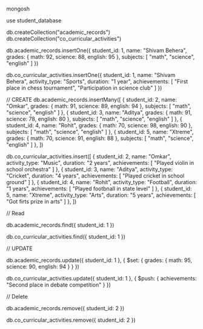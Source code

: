 mongosh


use student_database

db.createCollection("academic_records")
db.createCollection("co_curricular_activities")


db.academic_records.insertOne({
    student_id: 1,
    name: "Shivam Behera",
    grades: {
      math: 92,
      science: 88,
      english: 95
    },
    subjects: [
        "math",
        "science",
        "english"
    ]
})
  

db.co_curricular_activities.insertOne({
    student_id: 1,
    name: "Shivam Behera",
    activity_type: "Sports",
    duration: "1 year",
    achievements: [
        "First place in chess tournament",
        "Participation in science club"
    ]
})


// CREATE
db.academic_records.insertMany([
    {
    student_id: 2,
    name: "Omkar",
    grades: {
      math: 91,
      science: 89,
      english: 94
        },
    subjects: [
            "math",
            "science",
            "english"
        ]
    },
    {
    student_id: 3,
    name: "Aditya",
    grades: {
      math: 91,
      science: 78,
      english: 80
        },
    subjects: [
            "math",
            "science",
            "english"
        ]
    },
    {
        student_id: 4,
        name: "Rohit",
        grades: {
          math: 70,
          science: 98,
          english: 90
        },
        subjects: [
            "math",
            "science",
            "english"
        ]
    },
    {
            student_id: 5,
            name: "Xtreme",
            grades: {
              math: 70,
              science: 91,
              english: 88
        },
            subjects: [
            "math",
            "science",
            "english"
        ]
    },
])
  
  db.co_curricular_activities.insert([
    {
    student_id: 2,
    name: "Omkar",
    activity_type: "Music",
    duration: "2 years",
    achievements: [
            "Played violin in school orchestra"
        ]
    },
    {
        student_id: 3,
        name: "Aditya",
        activity_type: "Cricket",
        duration: "4 years",
        achievements: [
            "Played cricket in school ground"
        ]
    },
    {
            student_id: 4,
            name: "Rohit",
            activity_type: "Football",
            duration: "1 years",
            achievements: [
            "Played footbnall in state level"
        ]
    },
    {
                student_id: 5,
                name: "Xtreme",
                activity_type: "Arts",
                duration: "5 years",
                achievements: [
            "Got firts prize in arts"
        ]
    },
])
  
// Read

db.academic_records.find({ student_id: 1
})


db.co_curricular_activities.find({ student_id: 1
})


// UPDATE

db.academic_records.update({ student_id: 1
},
{ $set: { grades: { math: 95, science: 90, english: 94
        }
    }
})


db.co_curricular_activities.update({ student_id: 1
},
{ $push: { achievements: "Second place in debate competition"
    }
})

  
// Delete

db.academic_records.remove({ student_id: 2 })


db.co_curricular_activities.remove({ student_id: 2 })
